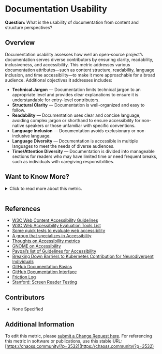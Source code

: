 # Documentation Usability

**Question:** What is the usability of documentation from content and structure perspectives?

## Overview
Documentation usability assesses how well an open-source project’s documentation serves diverse contributors by ensuring clarity, readability, inclusiveness, and accessibility. This metric addresses various documentation attributes—such as content structure, readability, language inclusion, and time accessibility—to make it more approachable for a broad audience. Additional objectives it addresses includes:
- **Technical Jargon** — Documentation limits technical jargon to an appropriate level and provides clear explanations to ensure it is understandable for entry-level contributors.
- **Structural Clarity** — Documentation is well-organized and easy to follow.
- **Readability** — Documentation uses clear and concise language, avoiding complex jargon or shorthand to ensure accessibility for non-native speakers or those unfamiliar with specific conventions.
- **Language Inclusion** — Documentation avoids exclusionary or non-inclusive language.
- **Language Diversity** — Documentation is accessible in multiple languages to meet the needs of diverse audiences.
- **Time/Attention Diversity** — Documentation is divided into manageable sections for readers who may have limited time or need frequent breaks, such as individuals with caregiving responsibilities.

## Want to Know More?

<span markdown="1"><details>
<summary>Click to read more about this metric.</summary>

### Data Collection Strategies
Community leaders and documentation editors can collect data on documentation usability by:

- **Interviews with Newcomers:**
   - Inquire about how the documentation helped newcomers understand contribution processes and complete tasks.
   - Sample questions:
     - Describe your experience with the documentation for understanding the contribution process.
     - Describe your experience with the documentation when you had questions.
     - How comfortable were you with the technical terms used?
     - Were there terms or language you found confusing?
     - What suggestions do you have for improving the documentation?

- **Observational Sessions (Walkthroughs):**
   - Conduct live walkthroughs with users, observing how they interact with the documentation and noting any challenges they encounter.

- **Friction Logs:**
   - Invite users to create a [friction log](https://devrel.net/developer-experience/an-introduction-to-friction-logging), documenting any difficulties they experience while using the documentation.

- **Readability & Scannability Assessment:**
   - Assess if the documentation uses clear organizing constructs, such as:
     - Headings
     - Code/Text Blocks
     - Bulleted lists
     - Anchors

- **Documentation Versions:**
   - Evaluate if different versions are available to serve varying audience needs, such as simplified and detailed versions.

### Filters
This metric can be filtered by:
- Type of user (e.g., newcomers, experienced contributors)
- Language version of the documentation
- Type of documentation (e.g., quick-start guide, API documentation, installation guide)

### Visualizations
- None specified

</details></span><br>

## References

* [W3C Web Content Accessibility Guidelines](https://www.w3.org/WAI/standards-guidelines/wcag/)
* [W3C Web Accessibility Evaluation Tools List](https://www.w3.org/WAI/ER/tools/)
* [Some quick tests to evaluate web accessibility](https://a11yproject.com/#Quick-tests)
* [A group that specializes in Accessibility](https://knowbility.org/services/document-accessibility/)
* [Thoughts on Accessibility metrics](https://www.boia.org/blog/3-times-accessibility-and-disability-stats-matter-and-3-times-they-dont)
* [GNOME on Accessibility ](https://wiki.gnome.org/Accessibility)
* [Paypal’s list of Guidelines for Accessibility](http://paypal.github.io/a11y/)
* [Breaking Down Barriers to Kubernetes Contribution for Neurodivergent Individuals](https://static.sched.com/hosted_files/kcsna2019/05/Breaking%20Down%20Barriers%20to%20Kubernetes%20Contribution%20for%20Neurodivergent%20Individuals%20%282%29.pdf)
* [GitHub Documentation Basics](https://github.com/coreinfrastructure/best-practices-badge/blob/master/doc/criteria.md#documentation_basics)
* [GitHub Documentation Interface](https://github.com/coreinfrastructure/best-practices-badge/blob/master/doc/criteria.md#documentation_interface)
* [Friction Log](https://devrel.net/developer-experience/an-introduction-to-friction-logging)
* [Stanford: Screen Reader Testing](https://soap.stanford.edu/tips/screen-reader-testing)

## Contributors
- None Specified

## Additional Information
To edit this metric, please [submit a Change Request here](https://github.com/chaoss/wg-dei/blob/main/focus-areas/project-and-community/documentation-usability.md).
For referencing this metric in software or publications, use this stable URL: [https://chaoss.community/?p=3532](https://chaoss.community/?p=3532)

<!-- # For groupings in the knowledge base
Context tags: Documentation Usability, Community Health, Accessibility
Keyword tags: Readability, Accessibility, Jargon Reduction, Inclusive Language
-->
